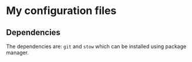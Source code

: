 # My configuration files

## Dependencies
The dependencies are: `git` and `stow` which can be installed using package manager.
